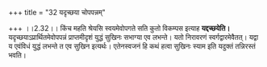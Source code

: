 +++
title = "32 यदृच्छया चोपपन्नम्"

+++
।।2.32।। किंच महति श्रेयसि स्वयमेवोपगते सति कुतो विकम्पस इत्याह
**यद्दच्छयेति।** यदृच्छयाऽप्रार्थितमेवोपपन्नं प्राप्तमीदृशं युद्धं
सुखिनः सभाग्या एव लभन्ते। यतो निरावरणं स्वर्गद्वारमेवैतत्। यद्वा य
एवंविधं युद्धं लभन्ते त एव सुखिन इत्यर्थः। एतेनस्वजनं हि कथं हत्वा
सुखिनः स्याम इति यदुक्तं तन्निरस्तं भवति।  
